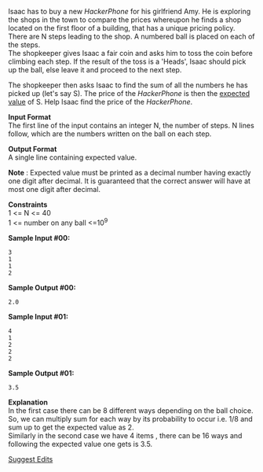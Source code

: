 <html>
<body>


<p>Isaac has to buy a new <em>HackerPhone</em> for his girlfriend Amy. He is exploring the shops in the town to compare the prices whereupon he finds a shop located on the first floor of a building, that has a unique pricing policy. There are N steps leading to the shop. A numbered ball is placed on each of the steps. <br>
The shopkeeper gives Isaac a fair coin and asks him to toss the coin before climbing each step. If the result of the toss is a 'Heads', Isaac should pick up the ball, else leave it and proceed to the next step.</p>

<p>The shopkeeper then asks Isaac to find the sum of all the numbers he has picked up (let's say S). The price of the <em>HackerPhone</em> is then the <a href="https://en.wikipedia.org/wiki/Expected_value">expected value</a> of S. Help Isaac find the price of the <em>HackerPhone</em>.</p>

<p><strong>Input Format</strong> <br>
The first line of the input contains an integer N, the number of steps.
N lines follow, which are the numbers written on the ball on each step.  </p>

<p><strong>Output Format</strong> <br>
A single line containing expected value. </p>

<p><strong>Note</strong> : Expected value must be printed as a decimal number having exactly one digit after decimal. It is guaranteed that the correct answer will have at most one digit after decimal.</p>

<p><strong>Constraints</strong> <br>
1 &lt;= N &lt;= 40 <br>
1 &lt;= number on any ball &lt;=10<sup>9</sup></p>

<p><strong>Sample Input #00:</strong></p>

<pre><code>3
1 
1
2
</code></pre>

<p><strong>Sample Output #00:</strong></p>

<pre><code>2.0
</code></pre>

<p><strong>Sample Input #01:</strong></p>

<pre><code>4
1 
2
2
2
</code></pre>

<p><strong>Sample Output #01:</strong></p>

<pre><code>3.5
</code></pre>

<p><strong>Explanation</strong> <br>
In the first case there can be 8 different ways depending on the ball choice. So, we can multiply sum for each way by its probability to occur i.e. 1/8 and sum up to get the expected value as 2. <br>
Similarly in the second case we have 4 items , there can be 16 ways and following the expected value one gets is 3.5.</p>

<footer><a href="#" class="js-suggest-edits btn btn-line fade in challenge_suggestion-toggle fullscreen-hide">Suggest Edits</a></footer>



</body>
</html>